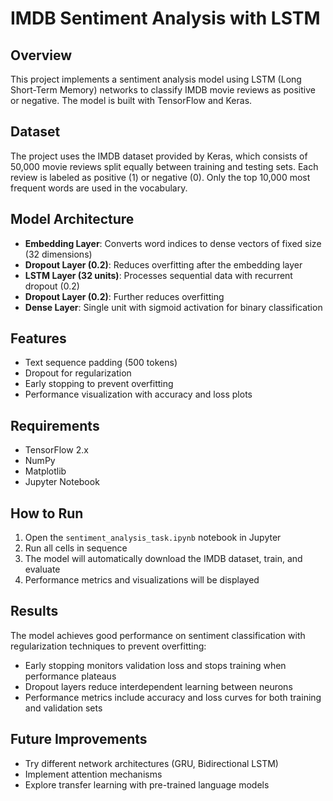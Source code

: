 # IMDB Sentiment Analysis with LSTM

## Overview

This project implements a sentiment analysis model using LSTM (Long Short-Term Memory) networks to classify IMDB movie reviews as positive or negative. The model is built with TensorFlow and Keras.

## Dataset

The project uses the IMDB dataset provided by Keras, which consists of 50,000 movie reviews split equally between training and testing sets. Each review is labeled as positive (1) or negative (0). Only the top 10,000 most frequent words are used in the vocabulary.

## Model Architecture

- **Embedding Layer**: Converts word indices to dense vectors of fixed size (32 dimensions)
- **Dropout Layer (0.2)**: Reduces overfitting after the embedding layer
- **LSTM Layer (32 units)**: Processes sequential data with recurrent dropout (0.2)
- **Dropout Layer (0.2)**: Further reduces overfitting
- **Dense Layer**: Single unit with sigmoid activation for binary classification

## Features

- Text sequence padding (500 tokens)
- Dropout for regularization
- Early stopping to prevent overfitting
- Performance visualization with accuracy and loss plots

## Requirements

- TensorFlow 2.x
- NumPy
- Matplotlib
- Jupyter Notebook

## How to Run

1. Open the `sentiment_analysis_task.ipynb` notebook in Jupyter
2. Run all cells in sequence
3. The model will automatically download the IMDB dataset, train, and evaluate
4. Performance metrics and visualizations will be displayed

## Results

The model achieves good performance on sentiment classification with regularization techniques to prevent overfitting:

- Early stopping monitors validation loss and stops training when performance plateaus
- Dropout layers reduce interdependent learning between neurons
- Performance metrics include accuracy and loss curves for both training and validation sets

## Future Improvements

- Try different network architectures (GRU, Bidirectional LSTM)
- Implement attention mechanisms
- Explore transfer learning with pre-trained language models

